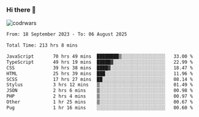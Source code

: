 ### Hi there 👋


![codrwars](https://www.codewars.com/users/rsschool_c9af20f58c35c696/badges/micro) 

<!--START_SECTION:waka-->

```txt
From: 18 September 2023 - To: 06 August 2025

Total Time: 213 hrs 8 mins

JavaScript       70 hrs 49 mins  ████████▒░░░░░░░░░░░░░░░░   33.00 %
TypeScript       49 hrs 19 mins  █████▓░░░░░░░░░░░░░░░░░░░   22.99 %
CSS              39 hrs 38 mins  ████▓░░░░░░░░░░░░░░░░░░░░   18.47 %
HTML             25 hrs 39 mins  ███░░░░░░░░░░░░░░░░░░░░░░   11.96 %
SCSS             17 hrs 27 mins  ██░░░░░░░░░░░░░░░░░░░░░░░   08.14 %
Stylus           3 hrs 12 mins   ▒░░░░░░░░░░░░░░░░░░░░░░░░   01.49 %
JSON             2 hrs 6 mins    ▒░░░░░░░░░░░░░░░░░░░░░░░░   00.98 %
PHP              2 hrs 4 mins    ▒░░░░░░░░░░░░░░░░░░░░░░░░   00.97 %
Other            1 hr 25 mins    ▒░░░░░░░░░░░░░░░░░░░░░░░░   00.67 %
Pug              1 hr 16 mins    ░░░░░░░░░░░░░░░░░░░░░░░░░   00.60 %
```

<!--END_SECTION:waka-->
